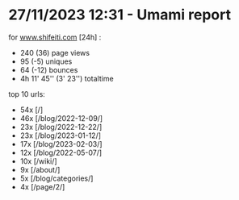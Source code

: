 # 27/11/2023 12:31 - Umami report
for www.shifeiti.com [24h] :

 - 240 (36) page views
 - 95 (-5) uniques
 - 64 (-12) bounces
 - 4h 11' 45'' (3' 23'') totaltime


top 10 urls:
 - 54x [/]
 - 46x [/blog/2022-12-09/]
 - 23x [/blog/2022-12-22/]
 - 23x [/blog/2023-01-12/]
 - 17x [/blog/2023-02-03/]
 - 12x [/blog/2022-05-07/]
 - 10x [/wiki/]
 - 9x [/about/]
 - 5x [/blog/categories/]
 - 4x [/page/2/]


